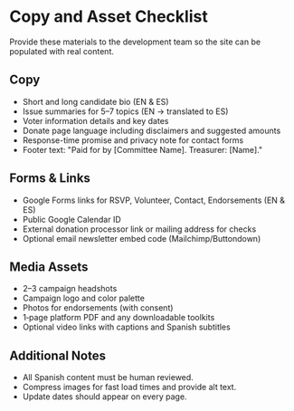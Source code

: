 # Copy and Asset Checklist

Provide these materials to the development team so the site can be populated with real content.

## Copy

* Short and long candidate bio (EN & ES)
* Issue summaries for 5–7 topics (EN → translated to ES)
* Voter information details and key dates
* Donate page language including disclaimers and suggested amounts
* Response-time promise and privacy note for contact forms
* Footer text: "Paid for by [Committee Name]. Treasurer: [Name]."

## Forms & Links

* Google Forms links for RSVP, Volunteer, Contact, Endorsements (EN & ES)
* Public Google Calendar ID
* External donation processor link or mailing address for checks
* Optional email newsletter embed code (Mailchimp/Buttondown)

## Media Assets

* 2–3 campaign headshots
* Campaign logo and color palette
* Photos for endorsements (with consent)
* 1‑page platform PDF and any downloadable toolkits
* Optional video links with captions and Spanish subtitles

## Additional Notes

* All Spanish content must be human reviewed.
* Compress images for fast load times and provide alt text.
* Update dates should appear on every page.

